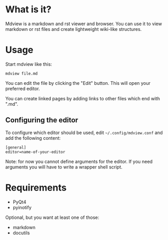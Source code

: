 # What is it?

Mdview is a markdown and rst viewer and browser. You can use it to view
markdown or rst files and create lightweight wiki-like structures.

# Usage

Start mdview like this:

    mdview file.md

You can edit the file by clicking the "Edit" button. This will open your
preferred editor.

You can create linked pages by adding links to other files which end with
".md".

## Configuring the editor

To configure which editor should be used, edit `~/.config/mdview.conf` and add
the following content:

    [general]
    editor=name-of-your-editor

Note: for now you cannot define arguments for the editor. If you need arguments
you will have to write a wrapper shell script.

# Requirements

- PyQt4
- pyinotify

Optional, but you want at least one of those:

- markdown
- docutils
